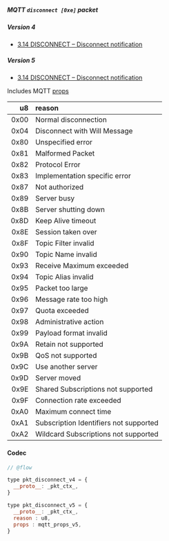 ##### MQTT `disconnect [0xe]` packet

##### Version 4

- [3.14 DISCONNECT – Disconnect notification](http://docs.oasis-open.org/mqtt/mqtt/v3.1.1/os/mqtt-v3.1.1-os.html#_Toc398718090)


##### Version 5

- [3.14 DISCONNECT – Disconnect notification](https://docs.oasis-open.org/mqtt/mqtt/v5.0/os/mqtt-v5.0-os.html#_Toc3901205)

Includes MQTT [props](./mqtt_props.md)

| u8   | reason |
|-----:|:-------|
| 0x00 | Normal disconnection
| 0x04 | Disconnect with Will Message
| 0x80 | Unspecified error
| 0x81 | Malformed Packet
| 0x82 | Protocol Error
| 0x83 | Implementation specific error
| 0x87 | Not authorized
| 0x89 | Server busy
| 0x8B | Server shutting down
| 0x8D | Keep Alive timeout
| 0x8E | Session taken over
| 0x8F | Topic Filter invalid
| 0x90 | Topic Name invalid
| 0x93 | Receive Maximum exceeded
| 0x94 | Topic Alias invalid
| 0x95 | Packet too large
| 0x96 | Message rate too high
| 0x97 | Quota exceeded
| 0x98 | Administrative action
| 0x99 | Payload format invalid
| 0x9A | Retain not supported
| 0x9B | QoS not supported
| 0x9C | Use another server
| 0x9D | Server moved
| 0x9E | Shared Subscriptions not supported
| 0x9F | Connection rate exceeded
| 0xA0 | Maximum connect time
| 0xA1 | Subscription Identifiers not supported
| 0xA2 | Wildcard Subscriptions not supported

#### Codec

```javascript
// @flow

type pkt_disconnect_v4 = {
  __proto__: _pkt_ctx_,
}

type pkt_disconnect_v5 = {
  __proto__: _pkt_ctx_,
  reason : u8,
  props : mqtt_props_v5,
}
```

